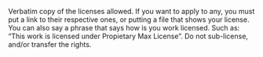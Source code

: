 Verbatim copy of the licenses allowed.
If you want to apply to any, you must put a link to their respective ones, or putting a file that shows your license.
You can also say a phrase that says how is you work licensed.
Such as: “This work is licensed under Propietary Max License”.
Do not sub-license, and/or transfer the rights.


